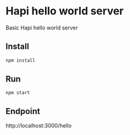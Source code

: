 # Hapi hello world server
Basic Hapi hello world server

## Install
```bash
npm install
```
## Run 
```
npm start
```
## Endpoint
http://localhost:3000/hello